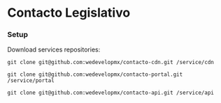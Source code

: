 # Contacto Legislativo

### Setup

Download services repositories:

```
git clone git@github.com:wedevelopmx/contacto-cdn.git /service/cdn

git clone git@github.com:wedevelopmx/contacto-portal.git /service/portal

git clone git@github.com:wedevelopmx/contacto-api.git /service/api
```
